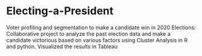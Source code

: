 # Electing-a-President
Voter profiling and segmentation to make a candidate win in 2020 Elections: Collaborative project to analyze the past election data and make a candidate victorious based on various factors using Cluster Analysis in R and python. Visualized the results in Tableau

